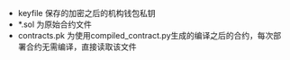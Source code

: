 + keyfile 保存的加密之后的机构钱包私钥
+ *.sol 为原始合约文件
+ contracts.pk 为使用compiled_contract.py生成的编译之后的合约，每次部署合约无需编译，直接读取该文件